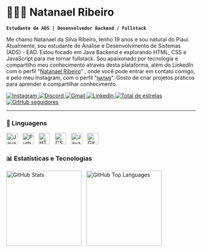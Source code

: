 # 👨🏻‍💻 Natanael Ribeiro

**`Estudante de ADS | Desenvolvedor Backend / Fullstack`**

Me chamo Natanael da Silva Ribeiro, tenho 19 anos e sou natural do Piauí. Atualmente, sou estudante de Análise e Desenvolvimento de Sistemas (ADS) - EAD. Estou focado em Java Backend e explorando HTML, CSS e JavaScript para me tornar fullstack.
Sou apaixonado por tecnologia e compartilho meu conhecimento através desta plataforma, além do LinkedIn com o perfil "[Natanael Ribeiro](https://www.linkedin.com/in/natanael-ribeiro-b4b944367?utm_source=share&utm_campaign=share_via&utm_content=profile&utm_medium=android_app)" , onde você pode entrar em contato comigo, e pelo meu Instagram, com o perfil "[ɴᴀᴛᴀɴ](https://www.instagram.com/_natanrb?igsh=ZWZvajh1NGNwZml4)". Gosto de criar projetos práticos para aprender e compartilhar conhecimento.

<p align="left">
    <a href="https://www.instagram.com/_natanrb" target="_blank">
        <img
            alt="Instagram"
            title="Instagram"
            src="https://img.shields.io/badge/Instagram-%23E4405F?style=for-the-badge&logo=instagram&logoColor=white"
        />
    </a> 
    <a href="https://discord.com/channels/_nattanziin" target="_blank">
        <img
            alt="Discord"
            title="Entre no meu Discord"
           src="https://img.shields.io/badge/Discord-7289DA?style=for-the-badge&logo=discord&logoColor=white"
        />
    </a>
    <a href="ribeironatanael155@gmail.com" target="_blank">
        <img 
            alt="Gmail"
            title="Email"
            src="https://img.shields.io/badge/-Gmail-%23333?style=for-the-badge&logo=gmail&logoColor=white"
        />
    </a>
    <a href="https://www.linkedin.com/in/natanael-ribeiro-b4b944367" target="_blank">
        <img
            alt="LinkedIn"
            title="Conecte-se comigo no LinkedIn"
            src="https://img.shields.io/badge/-LinkedIn-%230077B5?style=for-the-badge&logo=linkedin&logoColor=white"/>
    </a>
     <a href="https://github.com/natanaelrb" target="_blank">
        <img 
            alt="Total de estrelas"
            title="Total de estrelas GitHub"
            src="https://img.shields.io/github/stars/natanaelrb?color=55960c&style=for-the-badge&labelColor=488207&logo=star&label=estrelas"
        />
    </a>
    <a href="https://github.com/natanaelrb" target="_blank">
        <img
            alt="GitHub seguidores"
            title="Siga-me no GitHub"
            src="https://img.shields.io/github/followers/natanaelrb?color=236ad3&labelColor=1155ba&style=for-the-badge&logo=github&label=Seguidores&logoColor=white"
        />
    </a>
</p>

---

### 🤖 Linguagens 

<img 
    align="left" 
    alt="Java"
    title="Java" 
    width="30px" 
    style="padding-right: 10px;" 
    src="https://cdn.jsdelivr.net/gh/devicons/devicon@latest/icons/java/java-original.svg" 
/>

<img 
    align="left" 
    alt="Python"
    title="Python" 
    width="30px" 
    style="padding-right: 10px;" 
    src="https://cdn.jsdelivr.net/gh/devicons/devicon@latest/icons/python/python-original.svg" 
/>

<img 
    align="left" 
    alt="HTML"
    title="HTML" 
    width="30px" 
    style="padding-right: 10px;" 
    src="https://cdn.jsdelivr.net/gh/devicons/devicon@latest/icons/html5/html5-original.svg" 
/>

<img 
    align="left" 
    alt="CSS" 
    title="CSS"
    width="30px" 
    style="padding-right: 10px;" 
    src="https://cdn.jsdelivr.net/gh/devicons/devicon@latest/icons/css3/css3-original.svg" 
/>

<img 
    align="left" 
    alt="JavaScript" 
    title="JavaScript"
    width="30px" 
    style="padding-right: 10px;" 
    src="https://cdn.jsdelivr.net/gh/devicons/devicon@latest/icons/javascript/javascript-original.svg" 
/>

<img 
    align="left" 
    alt="Git" 
    title="Git"
    width="30px" 
    style="padding-right: 10px;" 
    src="https://cdn.jsdelivr.net/gh/devicons/devicon@latest/icons/git/git-original.svg" 
/>

<br/>
<br/>

### 📊 Estatísticas e Tecnologias

<p>
  <img
    align="left"
    alt="GitHub Stats"
    height="200"
    style="padding-right: 10px;"
    src="https://github-readme-stats.vercel.app/api?username=natanaelrb&show_icons=true&include_all_commits=true&count_private=true&theme=tokyonight&locale=pt-br"
  />
</p>


<p>
  <img 
      align="left" 
      alt="GitHub Top Languages" 
      height="200" 
      src="https://github-readme-stats.vercel.app/api/top-langs/?username=natanaelrb&theme=tokyonight&layout=compact&custom_title=Tecnologias&langs_count=9" 
  />
<p>